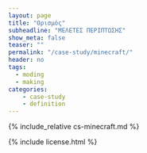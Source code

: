 ```yaml
---
layout: page
title: "Ορισμός"
subheadline: "ΜΕΛΕΤΕΣ ΠΕΡΙΠΤΩΣΗΣ"
show_meta: false
teaser: ""
permalink: "/case-study/minecraft/"
header: no
tags:
  - moding
  - making
categories:
    - case-study
    - definition
---
```


{% include_relative cs-minecraft.md %}

{% include license.html %}
